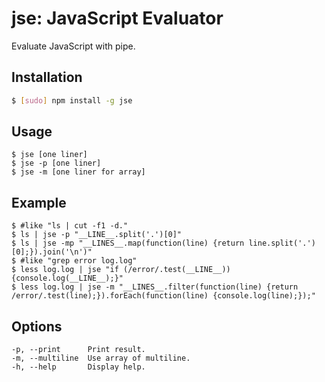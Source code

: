 # jse: JavaScript Evaluator

Evaluate JavaScript with pipe.

## Installation

``` bash
$ [sudo] npm install -g jse
```

## Usage

```
$ jse [one liner]
$ jse -p [one liner]
$ jse -m [one liner for array]
```

## Example

```
$ #like "ls | cut -f1 -d."
$ ls | jse -p "__LINE__.split('.')[0]"
$ ls | jse -mp "__LINES__.map(function(line) {return line.split('.')[0];}).join('\n')"
$ #like "grep error log.log"
$ less log.log | jse "if (/error/.test(__LINE__)) {console.log(__LINE__);}"
$ less log.log | jse -m "__LINES__.filter(function(line) {return /error/.test(line);}).forEach(function(line) {console.log(line);});"
```

## Options

```
-p, --print      Print result.
-m, --multiline  Use array of multiline.
-h, --help       Display help.
```
